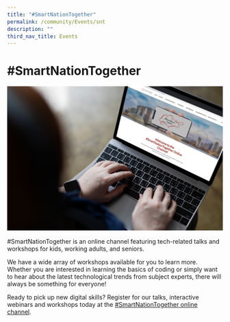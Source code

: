 ```yaml
---
title: "#SmartNationTogether"
permalink: /community/Events/snt
description: ""
third_nav_title: Events
---
```

# #SmartNationTogether 
![#SmartNationTogether](/images/community/events/SNT%20Image.jpg)

#SmartNationTogether is an online channel featuring tech-related talks and workshops for kids, working adults, and seniors.

We have a wide array of workshops available for you to learn more. Whether you are interested in learning the basics of coding or simply want to hear about the latest technological trends from subject experts, there will always be something for everyone!

Ready to pick up new digital skills? Register for our talks, interactive webinars and workshops today at the [#SmartNationTogether online channel](https://together.smartnation.gov.sg/).